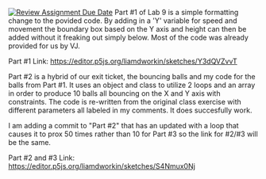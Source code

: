 [![Review Assignment Due Date](https://classroom.github.com/assets/deadline-readme-button-24ddc0f5d75046c5622901739e7c5dd533143b0c8e959d652212380cedb1ea36.svg)](https://classroom.github.com/a/xr2RtvyI)
Part #1 of Lab 9 is a simple formatting change to the povided code. By adding in a 'Y' variable for speed and movement the boundary box based on the Y axis and height
can then be added without it freaking out simply below. Most of the code was already provided for us by VJ. 

Part #1 Link: https://editor.p5js.org/liamdworkin/sketches/Y3dQVZvvT

Part #2 is a hybrid of our exit ticket, the bouncing balls and my code for the balls from Part #1. It uses an object and class to utilize 2 loops and an array in order to produce 10 balls all bouncing on the X and Y axis with constraints. The code is re-written from the original class exercise with different parameters all labeled in my comments. It does succesfully work. 

I am adding a commit to "Part #2" that has an updated with a loop that causes it to prox 50 times rather than 10 for Part #3 so the link for #2/#3 will be the same. 

Part #2 and #3 Link: https://editor.p5js.org/liamdworkin/sketches/S4Nmux0Nj
